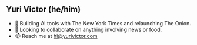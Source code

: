 ## Yuri Victor (he/him)

- 🔭 Building AI tools with The New York Times and relaunching The Onion.
- 👯 Looking to collaborate on anything involving news or food.
- 📫 Reach me at hi@yurivictor.com
